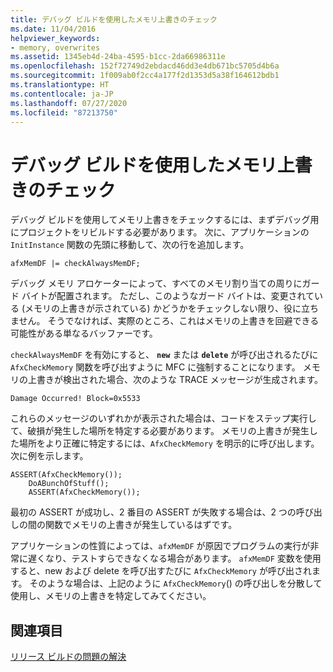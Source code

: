 ```yaml
---
title: デバッグ ビルドを使用したメモリ上書きのチェック
ms.date: 11/04/2016
helpviewer_keywords:
- memory, overwrites
ms.assetid: 1345eb4d-24ba-4595-b1cc-2da66986311e
ms.openlocfilehash: 152f72749d2ebdacd46dd3e4db671bc5705d4b6a
ms.sourcegitcommit: 1f009ab0f2cc4a177f2d1353d5a38f164612bdb1
ms.translationtype: HT
ms.contentlocale: ja-JP
ms.lasthandoff: 07/27/2020
ms.locfileid: "87213750"
---
```

# <a name="using-the-debug-build-to-check-for-memory-overwrite"></a>デバッグ ビルドを使用したメモリ上書きのチェック

デバッグ ビルドを使用してメモリ上書きをチェックするには、まずデバッグ用にプロジェクトをリビルドする必要があります。 次に、アプリケーションの `InitInstance` 関数の先頭に移動して、次の行を追加します。

```
afxMemDF |= checkAlwaysMemDF;
```

デバッグ メモリ アロケーターによって、すべてのメモリ割り当ての周りにガード バイトが配置されます。 ただし、このようなガード バイトは、変更されている (メモリの上書きが示されている) かどうかをチェックしない限り、役に立ちません。 そうでなければ、実際のところ、これはメモリの上書きを回避できる可能性がある単なるバッファーです。

`checkAlwaysMemDF` を有効にすると、 **`new`** または **`delete`** が呼び出されるたびに `AfxCheckMemory` 関数を呼び出すように MFC に強制することになります。 メモリの上書きが検出された場合、次のような TRACE メッセージが生成されます。

```
Damage Occurred! Block=0x5533
```

これらのメッセージのいずれかが表示された場合は、コードをステップ実行して、破損が発生した場所を特定する必要があります。 メモリの上書きが発生した場所をより正確に特定するには、`AfxCheckMemory` を明示的に呼び出します。 次に例を示します。

```
ASSERT(AfxCheckMemory());
    DoABunchOfStuff();
    ASSERT(AfxCheckMemory());
```

最初の ASSERT が成功し、2 番目の ASSERT が失敗する場合は、2 つの呼び出しの間の関数でメモリの上書きが発生しているはずです。

アプリケーションの性質によっては、`afxMemDF` が原因でプログラムの実行が非常に遅くなり、テストすらできなくなる場合があります。 `afxMemDF` 変数を使用すると、new および delete を呼び出すたびに `AfxCheckMemory` が呼び出されます。 そのような場合は、上記のように `AfxCheckMemory`() の呼び出しを分散して使用し、メモリの上書きを特定してみてください。

## <a name="see-also"></a>関連項目

[リリース ビルドの問題の解決](fixing-release-build-problems.md)
